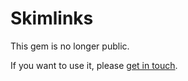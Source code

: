# Skimlinks

This gem is no longer public.

If you want to use it, please [get in touch](info@krautcomputing.com).
